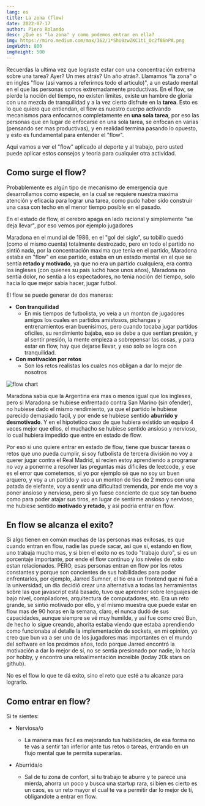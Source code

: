 ```yaml
---
lang: es
title: La zona (flow)
date: 2022-07-17
author: Piero Rolando
desc: ¿Qué es "la zona" y como podemos entrar en ella?
img: https://miro.medium.com/max/362/1*ShU0zwZKC1ti_Oc2f86nPA.png
imgWidth: 800
imgHeight: 500
---
```


Recuerdas la ultima vez que lograste estar con una concentración extrema sobre una tarea? Ayer? Un mes atrás? Un año atrás?. Llamamos "la zona" o en ingles "flow (asi vamos a referirnos todo el articulo)", a un estado mental en el que las personas somos extremadamente productivas. En el flow, se pierde la noción del tiempo, no existen limites, existe un hambre de gloria con una mezcla de tranquilidad y a la vez cierto disfrute en la **tarea**.
Esto es lo que quiero que entiendan, el flow es nuestro cuerpo activando mecanismos para enfocarnos completamente en **una sola tarea**, por eso las personas que en lugar de enfocarse en una sola tarea, se enfocan en varias (pensando ser mas productivas), y en realidad termina pasando lo opuesto, y esto es fundamental para entender el "flow".

Aqui vamos a ver el "flow" aplicado al deporte y al trabajo, pero usted puede aplicar estos consejos y teoria para cualquier otra actividad.

## Como surge el flow?
Probablemente es algún tipo de mecanismo de emergencia que desarrollamos como especie, en la cual se requiere nuestra maxima atención y eficacia para lograr una tarea, como pudo haber sido construir una casa con techo en el menor tiempo posible en el pasado.

En el estado de flow, el cerebro apaga en lado racional y simplemente "se deja llevar", por eso vemos por ejemplo jugadores

Maradona en el mundial de 1986, en el "gol del siglo", su tobillo quedó (como el mismo cuenta) totalmente destrozado, pero en todo el partido no sintió nada, por la concentración maxima que tenia en el partido, Maradona estaba en "flow" en ese partido, estaba en un estado mental en el que se sentía **retado y motivado**, ya que no era un partido cualquiera, era contra los ingleses (con quienes su país luchó hace unos años), Maradona no sentía dolor, no sentia a los expectadores, no tenia noción del tiempo, solo hacia lo que mejor sabia hacer, jugar futbol.

El flow se puede generar de dos maneras:
* **Con tranquilidad**
    - En mis tiempos de futbolista, yo veia a un monton de jugadores amigos los cuales en partidos amistosos, pichangas y entrenamientos eran buenisimos, pero cuando tocaba jugar partidos oficiles, su rendimiento bajaba, eso se debe a que sentian presión, y al sentir presión, la mente empieza a sobrepensar las cosas, y para estar en flow, hay que dejarse llevar, y eso solo se logra con tranquilidad.
* **Con motivación por retos**
    - Son los retos realistas los cuales nos obligan a dar lo mejor de nosotros

![flow chart](https://miro.medium.com/max/362/1*ShU0zwZKC1ti_Oc2f86nPA.png)

Maradona sabia que la Argentina era mas o menos igual que los ingleses, pero si Maradona se hubiese enfrentado contra San Marino (sin ofender), no hubiese dado el mismo rendimiento, ya que el partido le hubiese parecido demasiado facil, y por ende se hubiese sentido **aburrido y desmotivado**. Y en el hipotetico caso de que hubiera existido un equipo 4 veces mejor que ellos, el muchacho se hubiese sentido ansioso y nervioso, lo cual hubiera impedido que entre en estado de flow. 

Por eso si uno quiere entrar en estado de flow, tiene que buscar tareas o retos que uno pueda cumplir, si soy futbolista de tercera división no voy a querer jugar contra el Real Madrid, si recien estoy aprendiendo a programar no voy a ponerme a resolver las preguntas más dificiles de leetcode, y ese es el error que cometemos, si yo por ejemplo sé que no soy un buen arquero, y voy a un partido y veo a un monton de tios de 2 metros con una patada de elefante, voy a sentir una dificultad tremenda, por ende me voy a poner ansioso y nervioso, pero si yo fuese conciente de que soy tan bueno como para poder atajar sus tiros, en lugar de sentirme ansioso y nervioso, me hubiese sentido **motivado y retado**, y asi podria entrar en flow.

## En flow se alcanza el exito?
Si algo tienen en común muchas de las personas mas exitosas, es que cuando entran en flow, nadie las puede sacar, asi que si, estando en flow, uno trabaja mucho mas, y si bien el exito no es todo "trabajo duro", si es un porcentaje importante, por ende el flow continuo y los niveles de exito estan relacionados.
PERO, esas personas entran en flow por los retos constantes y porque son concientes de sus habilidades para poder enfrentarlos, por ejemplo, Jarred Sumner, el tio era un frontend que ni fué a la universidad, un dia decidió crear una alternativa a todas las herramientas sobre las que javascript está basado, tuvo que aprender sobre lenguajes de bajo nivel, compiladores, arquitectura de computadores, etc. Era un reto grande, se sintió motivado por ello, y el mismo muestra que puede estar en flow mas de 90 horas en la semana, claro, el nunca dudó de sus capacidades, aunque siempre se vé muy humilde, y así fue como creó Bun, de hecho lo sigue creando, ahorita estaba viendo que estaba aprendiendo como funcionaba al detalle la implementación de sockets, en mi opinión, yo creo que bun va a ser uno de los jugadores mas importantes en el mundo del software en los proximos años, todo porque Jarred encontró la motivación a dar lo mejor de sí, no se sentia presionado por nadie, lo hacia por hobby, y encontró una reloalimentación increible (today 20k stars on github).

No es el flow lo que te dá exito, sino el reto que esté a tu alcanze para lograrlo.

## Como entrar en flow?

Si te sientes:
* Nerviosa/o
    * La manera mas facil es mejorando tus habilidades, de esa forma no te vas a sentir tan inferior ante tus retos o tareas, entrando en un flujo mental que te permita superarlas.

* Aburrida/o
    * Sal de tu zona de confort, si tu trabajo te aburre y te parece una mierda, ahorra un poco y busca una startup rara, si bien es cierto es un caos, es un reto mayor el cual te va a permitir dar lo mejor de tí, obligandote a entrar en flow.